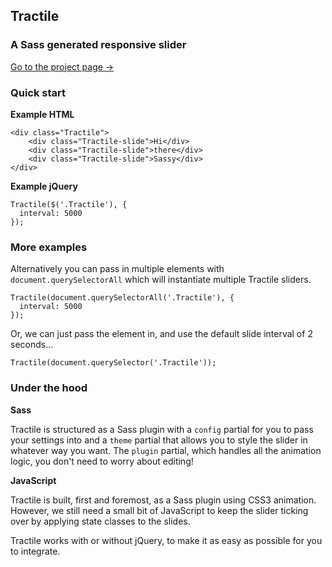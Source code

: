## Tractile
### A Sass generated responsive slider

[Go to the project page →](http://djgrant.github.io/tractile/)


### Quick start

**Example HTML**

    <div class="Tractile">
        <div class="Tractile-slide">Hi</div>
        <div class="Tractile-slide">there</div>
        <div class="Tractile-slide">Sassy</div>
    </div>

**Example jQuery**

    Tractile($('.Tractile'), {
      interval: 5000
    });
  
  
  
### More examples

Alternatively you can pass in multiple elements with `document.querySelectorAll` which will instantiate multiple Tractile sliders.
  
    Tractile(document.querySelectorAll('.Tractile'), {
      interval: 5000
    });
  

Or, we can just pass the element in, and use the default slide interval of 2 seconds...

    Tractile(document.querySelector('.Tractile'));
    
    
### Under the hood

**Sass**

Tractile is structured as a Sass plugin with a `config` partial for you to pass your settings into and a `theme` partial that allows you to style the slider in whatever way you want. The `plugin` partial, which handles all the animation logic, you don't need to worry about editing!



**JavaScript**

Tractile is built, first and foremost, as a Sass plugin using CSS3 animation. However, we still need a small bit of JavaScript to keep the slider ticking over by applying state classes to the slides.

Tractile works with or without jQuery, to make it as easy as possible for you to integrate.
